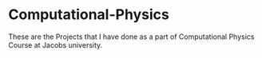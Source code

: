 # Computational-Physics
These are the Projects that I have done as a part of Computational Physics Course at Jacobs university.
